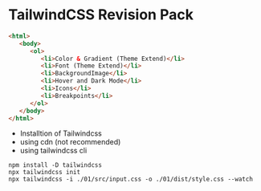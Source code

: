 # TailwindCSS Revision Pack

```html
<html>
   <body>
      <ol>
         <li>Color & Gradient (Theme Extend)</li>
         <li>Font (Theme Extend)</li>
         <li>BackgroundImage</li>
         <li>Hover and Dark Mode</li>
         <li>Icons</li>
         <li>Breakpoints</li>
      </ol>
   </body>
</html>
```

- Installtion of Tailwindcss
- using cdn (not recommended)
- using tailwindcss cli
```shell
npm install -D tailwindcss
npx tailwindcss init
npx tailwindcss -i ./01/src/input.css -o ./01/dist/style.css --watch
```

